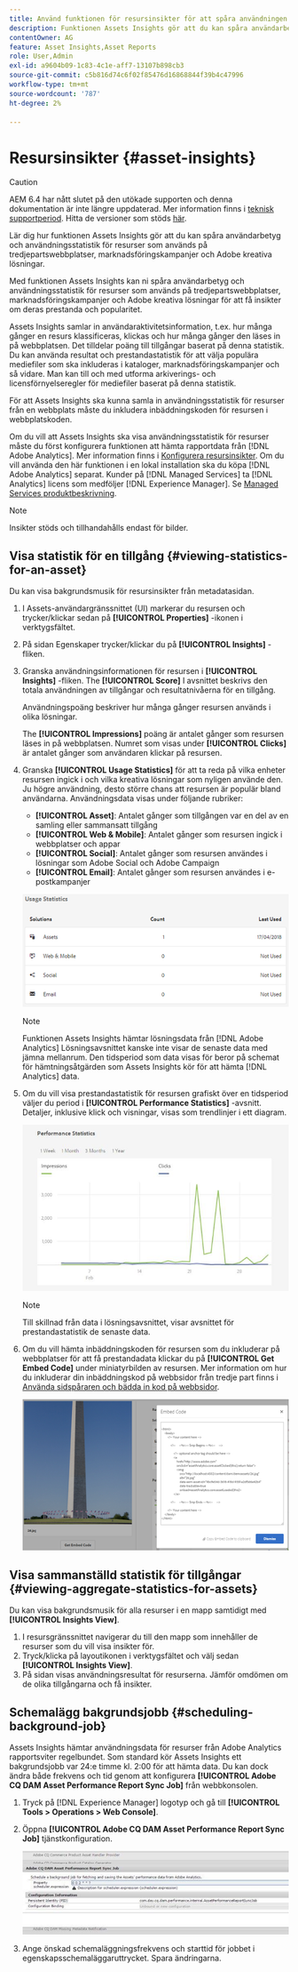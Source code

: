 ```yaml
---
title: Använd funktionen för resursinsikter för att spåra användningen av dina bilder
description: Funktionen Assets Insights gör att du kan spåra användarbetyg och användningsstatistik för bilder som används på tredjepartswebbplatser, marknadsföringskampanjer och Adobe kreativa lösningar.
contentOwner: AG
feature: Asset Insights,Asset Reports
role: User,Admin
exl-id: a9604b09-1c83-4c1e-aff7-13107b898cb3
source-git-commit: c5b816d74c6f02f85476d16868844f39b4c47996
workflow-type: tm+mt
source-wordcount: '787'
ht-degree: 2%

---
```


# Resursinsikter {#asset-insights}

>[!CAUTION]
>
>AEM 6.4 har nått slutet på den utökade supporten och denna dokumentation är inte längre uppdaterad. Mer information finns i [teknisk supportperiod](https://helpx.adobe.com/support/programs/eol-matrix.html). Hitta de versioner som stöds [här](https://experienceleague.adobe.com/docs/).

Lär dig hur funktionen Assets Insights gör att du kan spåra användarbetyg och användningsstatistik för resurser som används på tredjepartswebbplatser, marknadsföringskampanjer och Adobe kreativa lösningar.

Med funktionen Assets Insights kan ni spåra användarbetyg och användningsstatistik för resurser som används på tredjepartswebbplatser, marknadsföringskampanjer och Adobe kreativa lösningar för att få insikter om deras prestanda och popularitet.

Assets Insights samlar in användaraktivitetsinformation, t.ex. hur många gånger en resurs klassificeras, klickas och hur många gånger den läses in på webbplatsen. Det tilldelar poäng till tillgångar baserat på denna statistik. Du kan använda resultat och prestandastatistik för att välja populära mediefiler som ska inkluderas i kataloger, marknadsföringskampanjer och så vidare. Man kan till och med utforma arkiverings- och licensförnyelseregler för mediefiler baserat på denna statistik.

För att Assets Insights ska kunna samla in användningsstatistik för resurser från en webbplats måste du inkludera inbäddningskoden för resursen i webbplatskoden.

Om du vill att Assets Insights ska visa användningsstatistik för resurser måste du först konfigurera funktionen att hämta rapportdata från [!DNL Adobe Analytics]. Mer information finns i [Konfigurera resursinsikter](touch-ui-configuring-asset-insights.md). Om du vill använda den här funktionen i en lokal installation ska du köpa [!DNL Adobe Analytics] separat. Kunder på [!DNL Managed Services] ta [!DNL Analytics] licens som medföljer [!DNL Experience Manager]. Se [Managed Services produktbeskrivning](https://helpx.adobe.com/legal/product-descriptions/adobe-experience-manager-managed-services.html).

>[!NOTE]
>
>Insikter stöds och tillhandahålls endast för bilder.

## Visa statistik för en tillgång {#viewing-statistics-for-an-asset}

Du kan visa bakgrundsmusik för resursinsikter från metadatasidan.

1. I Assets-användargränssnittet (UI) markerar du resursen och trycker/klickar sedan på **[!UICONTROL Properties]** -ikonen i verktygsfältet.
1. På sidan Egenskaper trycker/klickar du på **[!UICONTROL Insights]** -fliken.
1. Granska användningsinformationen för resursen i **[!UICONTROL Insights]** -fliken. The **[!UICONTROL Score]** I avsnittet beskrivs den totala användningen av tillgångar och resultatnivåerna för en tillgång.

   Användningspoäng beskriver hur många gånger resursen används i olika lösningar.

   The **[!UICONTROL Impressions]** poäng är antalet gånger som resursen läses in på webbplatsen. Numret som visas under **[!UICONTROL Clicks]** är antalet gånger som användaren klickar på resursen.

1. Granska **[!UICONTROL Usage Statistics]** för att ta reda på vilka enheter resursen ingick i och vilka kreativa lösningar som nyligen använde den. Ju högre användning, desto större chans att resursen är populär bland användarna. Användningsdata visas under följande rubriker:

   * **[!UICONTROL Asset]**: Antalet gånger som tillgången var en del av en samling eller sammansatt tillgång
   * **[!UICONTROL Web & Mobile]**: Antalet gånger som resursen ingick i webbplatser och appar
   * **[!UICONTROL Social]**: Antalet gånger som resursen användes i lösningar som Adobe Social och Adobe Campaign
   * **[!UICONTROL Email]**: Antalet gånger som resursen användes i e-postkampanjer

   ![användningsstatistik](assets/usage_statistics.png)

   >[!NOTE]
   >
   >Funktionen Assets Insights hämtar lösningsdata från [!DNL Adobe Analytics] Lösningsavsnittet kanske inte visar de senaste data med jämna mellanrum. Den tidsperiod som data visas för beror på schemat för hämtningsåtgärden som Assets Insights kör för att hämta [!DNL Analytics] data.

1. Om du vill visa prestandastatistik för resursen grafiskt över en tidsperiod väljer du period i **[!UICONTROL Performance Statistics]** -avsnitt. Detaljer, inklusive klick och visningar, visas som trendlinjer i ett diagram.

   ![chlimage_1-3](assets/chlimage_1-3.jpeg)

   >[!NOTE]
   >
   >Till skillnad från data i lösningsavsnittet, visar avsnittet för prestandastatistik de senaste data.

1. Om du vill hämta inbäddningskoden för resursen som du inkluderar på webbplatser för att få prestandadata klickar du på **[!UICONTROL Get Embed Code]** under miniatyrbilden av resursen. Mer information om hur du inkluderar din inbäddningskod på webbsidor från tredje part finns i [Använda sidspåraren och bädda in kod på webbsidor](touch-ui-using-page-tracker.md).

   ![chlimage_1-303](assets/chlimage_1-303.png)

## Visa sammanställd statistik för tillgångar {#viewing-aggregate-statistics-for-assets}

Du kan visa bakgrundsmusik för alla resurser i en mapp samtidigt med **[!UICONTROL Insights View]**.

1. I resursgränssnittet navigerar du till den mapp som innehåller de resurser som du vill visa insikter för.
1. Tryck/klicka på layoutikonen i verktygsfältet och välj sedan **[!UICONTROL Insights View]**.
1. På sidan visas användningsresultat för resurserna. Jämför omdömen om de olika tillgångarna och få insikter.

## Schemalägg bakgrundsjobb {#scheduling-background-job}

Assets Insights hämtar användningsdata för resurser från Adobe Analytics rapportsviter regelbundet. Som standard kör Assets Insights ett bakgrundsjobb var 24:e timme kl. 2:00 för att hämta data. Du kan dock ändra både frekvens och tid genom att konfigurera **[!UICONTROL Adobe CQ DAM Asset Performance Report Sync Job]** från webbkonsolen.

1. Tryck på [!DNL Experience Manager] logotyp och gå till **[!UICONTROL Tools > Operations > Web Console]**.
1. Öppna **[!UICONTROL Adobe CQ DAM Asset Performance Report Sync Job]** tjänstkonfiguration.

   ![chlimage_1-304](assets/chlimage_1-304.png)

1. Ange önskad schemaläggningsfrekvens och starttid för jobbet i egenskapsschemaläggaruttrycket. Spara ändringarna.
